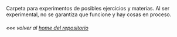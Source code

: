 Carpeta para experimentos de posibles ejercicios y materias.
Al ser experimental, no se garantiza que funcione y hay cosas en proceso.



###### *««« volver al [home del repositorio](https://github.com/Franzel/UDD_Programacion_2017_1sem)*
